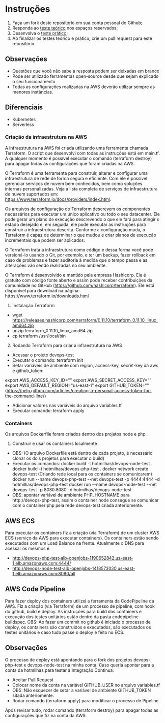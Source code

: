 # Instruções

 1. Faça um fork deste repositório em sua conta pessoal do Github;
 2. Responda ao [teste teórico](https://github.com/hotmilhas/devops-test/blob/master/teorico.md) nos espaços reservados;
 3. Desenvolva o [teste prático](https://github.com/hotmilhas/devops-test/blob/master/pratical.md);
 4. Ao finalizar os testes teórico e prático, crie um pull request para este repositório.

## Observações

 - Questões que você não sabe a resposta podem ser deixadas em branco
 - Pode ser utilizado ferramentas open-source desde que sejam explicado o seu funcionamento
 - Todas as configurações realizadas na AWS deverão utilizar sempre as menores instâncias.

## Diferenciais

 - Kubernetes
 - Serverless

### Criação da infraestrutura na AWS

A infraestrutura na AWS foi criada utilizando uma ferramenta chamada Terraform. O script que desenvolvi com todas as instruções está em main.tf.
A qualquer momento é possível executar o comando (terraform destroy) para apagar todas as configurações que foram criadas na AWS.

O Terraform é uma ferramenta para construir, alterar e configurar uma infraestrutura de rede de forma segura e eficiente. Com ele é possível gerenciar serviços de nuvem bem conhecidos, bem como soluções internas personalizadas. Veja a lista completa de serviços de infraestrutura de nuvem suportados em: https://www.terraform.io/docs/providers/index.html.

Os arquivos de configuração do Terraform descrevem os componentes necessários para executar um único aplicativo ou todo o seu datacenter. Ele pode gerar um plano de execução descrevendo o que ele fará para atingir o estado desejado e, em seguida, ele pode executar as instruções para construir a infraestrutura descrita. Conforme a configuração muda, o Terraform é capaz de determinar o que mudou e criar planos de execução incrementais que podem ser aplicados.

O Terraform trata a infraestrutura como código e dessa forma você pode versioná-lo usando o Git, por exemplo, e ter um backup, fazer rollback em caso de problemas e fazer auditoria à medida que o tempo passa e as alterações vão sendo realizadas no seu ambiente.

O Terraform é desenvolvido e mantido pela empresa Hashicorp. Ele é gratuito com código fonte aberto e assim pode receber contribuições da comunidade no GitHub (https://github.com/hashicorp/terraform). Ele está disponível para download na página: https://www.terraform.io/downloads.html

1. Instalação Terraform
- wget https://releases.hashicorp.com/terraform/0.11.10/terraform_0.11.10_linux_amd64.zip
- unzip terraform_0.11.10_linux_amd64.zip
- cp terraform /usr/local/bin

2. Rodando Terraform para criar a infraestrutura na AWS
- Acessar o projeto devops-test
- Executar o comando: terraform init
- Setar variáveis de ambiente com region, access-key, secret-key da aws e github_token:

export AWS_ACCESS_KEY_ID=""
export AWS_SECRET_ACCESS_KEY=""
export AWS_DEFAULT_REGION="us-east-1"
export GITHUB_TOKEN="" (https://help.github.com/articles/creating-a-personal-access-token-for-the-command-line/)

- Adicionar valores nas variáveis do arquivo variables.tf
- Executar comando: terraform apply

### Containers

Os arquivos Dockerfile foram criados dentro dos projetos node e php. 

1. Construir e usar os containers localmente
- OBS: (O arquivo Dockerfile está dentro de cada projeto, é necessário clonar os dois projetos para executar o build)
- Executar os comandos:
    docker build -t hotmilhas/devops-node-test .
    docker build -t hotmilhas/devops-php-test .
    docker network create devops-test (Criando rede local para os containers se comunicarem)
    docker run --name devops-php-test --net devops-test -p 4444:4444 -d hotmilhas/devops-php-test
    docker run --name devops-node-test --net devops-test -p 8080:8080 -d hotmilhas/devops-node-test
- OBS: apontar variável de ambiente PHP_HOSTNAME para http://devops-php-test, assim o container node consegue se comunicar com o container php pela rede devops-test criada anteriomente.

## AWS ECS

Para executar os containers fiz a criação (via Terraform) de um cluster AWS ECS (serviço da AWS para executar containers).
Os containers estão sendo executados com um Load Balance na frente. Atualmente o DNS para acessar os mesmos é: 
- http://devops-php-test-alb-openjobs-1190652842.us-east-1.elb.amazonaws.com:4444/
- http://devops-node-test-alb-openjobs-1418573030.us-east-1.elb.amazonaws.com:8080/all

## AWS Code Pipeline

Para fazer deploy dos containers utilizei a ferramenta da CodePipeline da AWS. 
Fiz a criação (via Terraform) de um processo de pipeline, com hook do github, build e deploy.
As instruções para build dos containers e execução dos testes unitários estão dentro da pasta codepipeline-buildspec.
OBS: Ao fazer um commit no github é iniciado o processo de deploy, os containers são construidos e executados, são executados os testes unitários e caso tudo passe o deploy é feito no ECS.

## Observações
O processo de deploy está apontando para o fork dos projetos devops-php-test e devops-node-test na minha conta. Caso queria apontar para a conta da hotmilhas para testar a Integração Continua:
- Aceitar Pull Request
- Colocar nome da conta na variável GITHUB_USER no arquivo variables.tf
- OBS: Não esquecer de setar a variável de ambiente GITHUB_TOKEN sitada anteriomente.
- Rodar comando (terraform apply) para modificar o processo de Pipeline.

Após revisar tudo, rodar comando (terraform destroy) para apagar todas as configurações que fiz na conta da AWS.